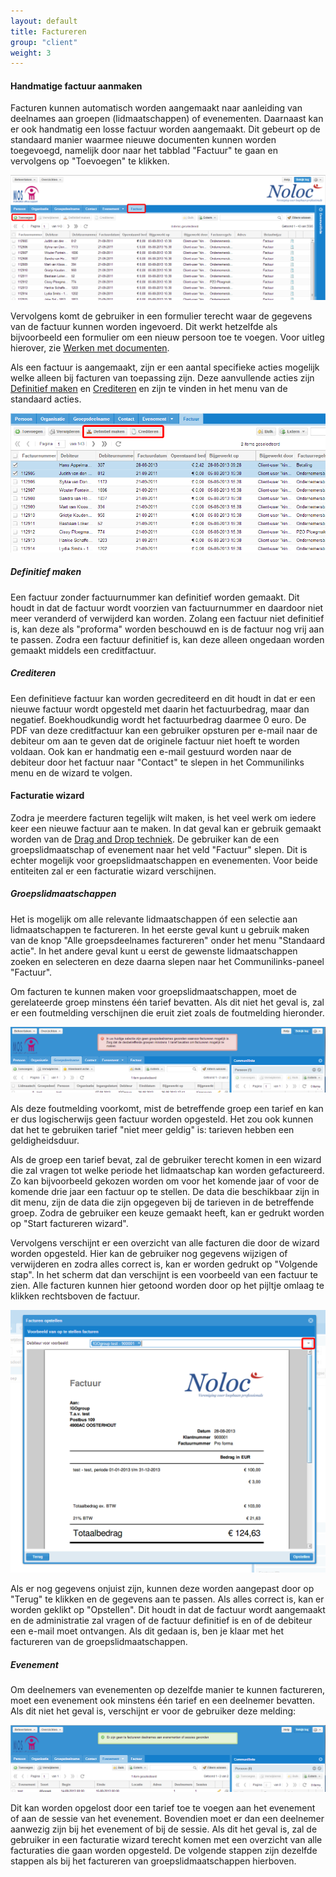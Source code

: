 ```yaml
---
layout: default
title: Factureren
group: "client"
weight: 3
---
```


#### Handmatige factuur aanmaken
Facturen kunnen automatisch worden aangemaakt naar aanleiding van deelnames aan groepen (lidmaatschappen) of evenementen.
Daarnaast kan er ook handmatig een losse factuur worden aangemaakt. Dit gebeurt op de standaard manier waarmee nieuwe
documenten kunnen worden toegevoegd, namelijk door naar het tabblad "Factuur" te gaan en vervolgens op "Toevoegen" te klikken.

![Screenshot Factuur Form](/assets/img/handmatigFactuur.png)

Vervolgens komt de gebruiker in een formulier terecht waar de gegevens van de factuur kunnen worden ingevoerd. Dit
werkt hetzelfde als bijvoorbeeld een formulier om een nieuw persoon toe te voegen. Voor uitleg hierover, zie
[Werken met documenten](/client/workingWithEntities/).

Als een factuur is aangemaakt, zijn er een aantal specifieke acties mogelijk welke alleen bij facturen van toepassing zijn.
Deze aanvullende acties zijn [Definitief maken](#definitief) en [Crediteren](#crediteren) en zijn te vinden in het menu van de standaard acties.

![Screenshot Actions Factuur](/assets/img/factuurActies.png)

##### <a class="anchor" id="definitief"></a>Definitief maken
Een factuur zonder factuurnummer kan definitief worden gemaakt. Dit houdt in dat de factuur wordt voorzien van factuurnummer en
daardoor niet meer veranderd of verwijderd kan worden. Zolang een factuur niet definitief is, kan deze als "proforma" worden
beschouwd en is de factuur nog vrij aan te passen. Zodra een factuur definitief is, kan deze alleen ongedaan worden gemaakt
middels een creditfactuur.

##### <a class="anchor" id="crediteren"></a>Crediteren
Een definitieve factuur kan worden gecrediteerd en dit houdt in dat er een nieuwe factuur wordt opgesteld met daarin
het factuurbedrag, maar dan negatief. Boekhoudkundig wordt het factuurbedrag daarmee 0 euro. De PDF van deze creditfactuur
kan een gebruiker opsturen per e-mail naar de debiteur om aan te geven dat de originele factuur niet hoeft te worden voldaan.
Ook kan er handmatig een e-mail gestuurd worden naar de debiteur door het factuur naar "Contact" te slepen in het Communilinks
menu en de wizard te volgen.

#### Facturatie wizard
Zodra je meerdere facturen tegelijk wilt maken, is het veel werk om iedere keer een nieuwe factuur aan te maken.
In dat geval kan er gebruik gemaakt worden van de [Drag and Drop techniek](/client/#dragAndDrop).
De gebruiker kan de een groepslidmaatschap of evenement naar het veld "Factuur" slepen. Dit is echter mogelijk
voor groepslidmaatschappen en evenementen. Voor beide entiteiten zal er een facturatie wizard verschijnen.

##### Groepslidmaatschappen
Het is mogelijk om alle relevante lidmaatschappen óf een selectie aan lidmaatschappen te factureren. In het eerste geval
kunt u gebruik maken van de knop "Alle groepsdeelnames factureren" onder het menu "Standaard actie". In het andere geval
kunt u eerst de gewenste lidmaatschappen zoeken en selecteren en deze daarna slepen naar het Communilinks-paneel "Factuur".

Om facturen te kunnen maken voor groepslidmaatschappen, moet de gerelateerde groep minstens één tarief bevatten. Als
dit niet het geval is, zal er een foutmelding verschijnen die eruit ziet zoals de foutmelding hieronder.

![Screenshot Error Group](/assets/img/facturatieGroepFoutmelding.png)

Als deze foutmelding voorkomt, mist de betreffende groep een tarief en kan er dus logischerwijs geen factuur worden
opgesteld. Het zou ook kunnen dat het te gebruiken tarief "niet meer geldig" is: tarieven hebben een geldigheidsduur.

Als de groep een tarief bevat, zal de gebruiker terecht komen in een wizard die zal vragen tot welke periode het
lidmaatschap kan worden gefactureerd. Zo kan bijvoorbeeld gekozen worden om voor het komende jaar of voor de komende
drie jaar een factuur op te stellen. De data die beschikbaar zijn in dit menu, zijn de data die zijn opgegeven bij
de tarieven in de betreffende groep. Zodra de gebruiker een keuze gemaakt heeft, kan er gedrukt worden op
"Start factureren wizard".

Vervolgens verschijnt er een overzicht van alle facturen die door de wizard worden opgesteld. Hier kan de gebruiker
nog gegevens wijzigen of verwijderen en zodra alles correct is, kan er worden gedrukt op "Volgende stap". In het
scherm dat dan verschijnt is een voorbeeld van een factuur te zien. Alle facturen kunnen hier getoond worden door op
het pijltje omlaag te klikken rechtsboven de factuur.

![Screenshot Example Invoice](/assets/img/voorbeeldFactuur.png)

Als er nog gegevens onjuist zijn, kunnen deze worden aangepast door op "Terug" te klikken en de gegevens aan te passen.
Als alles correct is, kan er worden geklikt op "Opstellen". Dit houdt in dat de factuur wordt aangemaakt en de
administratie zal vragen of de factuur definitief is en of de debiteur een e-mail moet ontvangen. Als dit gedaan
is, ben je klaar met het factureren van de groepslidmaatschappen.

##### Evenement
Om deelnemers van evenementen op dezelfde manier te kunnen factureren, moet een evenement ook minstens één tarief en
een deelnemer bevatten. Als dit niet het geval is, verschijnt er voor de gebruiker deze melding:

![Screenshot Error Event Invoice](/assets/img/facturatieEvenementFoutmelding.png)

Dit kan worden opgelost door een tarief toe te voegen aan het evenement of aan de sessie van het evenement. Bovendien
moet er dan een deelnemer aanwezig zijn bij het evenement of bij de sessie. Als dit het geval is, zal de gebruiker
in een facturatie wizard terecht komen met een overzicht van alle facturaties die gaan worden opgesteld. De volgende
stappen zijn dezelfde stappen als bij het factureren van groepslidmaatschappen hierboven.
